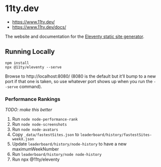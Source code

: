# 11ty.dev

* https://www.11ty.dev/
* https://www.11ty.dev/docs/

The website and documentation for the [Eleventy static site generator](https://github.com/11ty/eleventy/).

## Running Locally

```
npm install
npx @11ty/eleventy --serve
```

Browse to http://localhost:8080/ (8080 is the default but it’ll bump to a new port if that one is taken, so use whatever port shows up when you run the `--serve` command).

### Performance Rankings

_TODO: make this better_

1. Run `node node-performance-rank`
2. Run `node node-screenshots`
3. Run `node node-avatars`
4. Copy `_data/fastestSites.json` to `leaderboard/history/fastestSites-weekX.json`
5. Update `leaderboard/history/node-history` to have a new maximumWeekNumber
6. Run `leaderboard/history/node node-history`
7. Run npx @11ty/eleventy